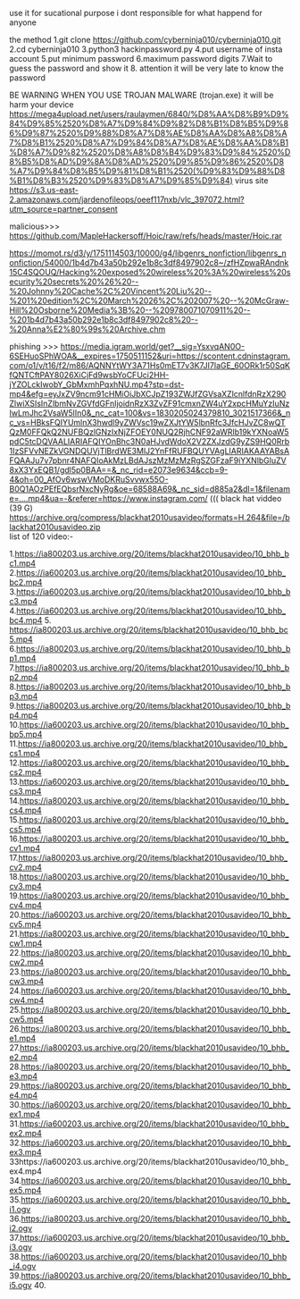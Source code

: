 use it for sucational purpose 
i dont responsible for what happend for anyone 

the method 
1.git clone https://github.com/cyberninja010/cyberninja010.git
2.cd cyberninja010
3.python3 hackinpassword.py
4.put username of insta account
5.put minimum password
6.maximum password digits
7.Wait to guess the password and show it
8. attention it will be very late to know the password 


BE WARNING WHEN YOU USE TROJAN MALWARE (trojan.exe) it will be harm your device
    https://mega4upload.net/users/raulaymen/6840/%D8%AA%D8%B9%D9%84%D9%85%2520%D8%A7%D9%84%D9%82%D8%B1%D8%B5%D9%86%D9%87%2520%D9%88%D8%A7%D8%AE%D8%AA%D8%A8%D8%A7%D8%B1%2520%D8%A7%D9%84%D8%A7%D8%AE%D8%AA%D8%B1%D8%A7%D9%82%2520%D8%A8%D8%B4%D9%83%D9%84%2520%D8%B5%D8%AD%D9%8A%D8%AD%2520%D9%85%D9%86%2520%D8%A7%D9%84%D8%B5%D9%81%D8%B1%2520(%D9%83%D9%88%D8%B1%D8%B3%2520%D9%83%D8%A7%D9%85%D9%84)
     virus site https://s3.us-east-2.amazonaws.com/jardenofileops/oeef117nxb/vlc_397072.html?utm_source=partner_consent

malicious>>>
https://github.com/MapleHackersoff/Hoic/raw/refs/heads/master/Hoic.rar

https://momot.rs/d3/y/1751114503/10000/g4/libgenrs_nonfiction/libgenrs_nonfiction/54000/1b4d7b43a50b292e1b8c3df8497902c8~/zfHZpwaRAndnk15C4SQOUQ/Hacking%20exposed%20wireless%20%3A%20wireless%20security%20secrets%20%26%20--%20Johnny%20Cache%2C%20Vincent%20Liu%20--%201%20edition%2C%20March%2026%2C%202007%20--%20McGraw-Hill%20Osborne%20Media%3B%20--%209780071070911%20--%201b4d7b43a50b292e1b8c3df8497902c8%20--%20Anna%E2%80%99s%20Archive.chm

phishing >>>
 https://media.igram.world/get?__sig=YsxvqAN0O-6SEHuoSPhWOA&__expires=1750511152&uri=https://scontent.cdninstagram.com/o1/v/t16/f2/m86/AQNNYtWY3A71Hs0mET7v3K7JI7laGE_60ORk1r50SqKfQNTCftPAY8026XiCjFd9wsbYoCFUci2HH-jYZOLckIwobY_GbMxmhPqxhNU.mp4?stp=dst-mp4&efg=eyJxZV9ncm91cHMiOiJbXCJpZ193ZWJfZGVsaXZlcnlfdnRzX290ZlwiXSIsInZlbmNvZGVfdGFnIjoidnRzX3ZvZF91cmxnZW4uY2xpcHMuYzIuNzIwLmJhc2VsaW5lIn0&_nc_cat=100&vs=1830205024379810_3021517366&_nc_vs=HBksFQIYUmlnX3hwdl9yZWVsc19wZXJtYW5lbnRfc3JfcHJvZC8wQTQzM0FFQkQ2NUFBQzlGNzIxNjZFOEY0NUQ2RjhCNF92aWRlb19kYXNoaW5pdC5tcDQVAALIARIAFQIYOnBhc3N0aHJvdWdoX2V2ZXJzdG9yZS9HQ0Rrb1IzSFVvNEZkVGNDQUVjTlBrdWE3MlJ2YnFfRUFBQUYVAgLIARIAKAAYABsAFQAAJu7v7pbnr4NAFQIoAkMzLBdAJszMzMzMzRgSZGFzaF9iYXNlbGluZV8xX3YxEQB1/gdl5p0BAA==&_nc_rid=e2073e9634&ccb=9-4&oh=00_AfOv6wswVMoDKRuSvvwx55O-B0Q1AOzPEfEQbsrNxcNyRg&oe=68588A69&_nc_sid=d885a2&dl=1&filename=....mp4&ua=-&referer=https://www.instagram.com/
(((
black hat viddeo (39 G)
 https://archive.org/compress/blackhat2010usavideo/formats=H.264&file=/blackhat2010usavideo.zip   
 list of 120 video:-
 
1.https://ia800203.us.archive.org/20/items/blackhat2010usavideo/10_bhb_bc1.mp4 2.https://ia600203.us.archive.org/20/items/blackhat2010usavideo/10_bhb_bc2.mp4 3.https://ia600203.us.archive.org/20/items/blackhat2010usavideo/10_bhb_bc3.mp4 4.https://ia600203.us.archive.org/20/items/blackhat2010usavideo/10_bhb_bc4.mp4
5. https://ia800203.us.archive.org/20/items/blackhat2010usavideo/10_bhb_bc5.mp4 6.https://ia800203.us.archive.org/20/items/blackhat2010usavideo/10_bhb_bp1.mp4
7.https://ia800203.us.archive.org/20/items/blackhat2010usavideo/10_bhb_bp2.mp4 8.https://ia800203.us.archive.org/20/items/blackhat2010usavideo/10_bhb_bp3.mp4
9.https://ia800203.us.archive.org/20/items/blackhat2010usavideo/10_bhb_bp4.mp4 10.https://ia600203.us.archive.org/20/items/blackhat2010usavideo/10_bhb_bp5.mp4
11.https://ia800203.us.archive.org/20/items/blackhat2010usavideo/10_bhb_cs1.mp4 12.https://ia800203.us.archive.org/20/items/blackhat2010usavideo/10_bhb_cs2.mp4
13.https://ia600203.us.archive.org/20/items/blackhat2010usavideo/10_bhb_cs3.mp4 14.https://ia800203.us.archive.org/20/items/blackhat2010usavideo/10_bhb_cs4.mp4
15.https://ia800203.us.archive.org/20/items/blackhat2010usavideo/10_bhb_cs5.mp4 16.https://ia800203.us.archive.org/20/items/blackhat2010usavideo/10_bhb_cv1.mp4
17.https://ia800203.us.archive.org/20/items/blackhat2010usavideo/10_bhb_cv2.mp4 18.https://ia800203.us.archive.org/20/items/blackhat2010usavideo/10_bhb_cv3.mp4
19.https://ia800203.us.archive.org/20/items/blackhat2010usavideo/10_bhb_cv4.mp4 20.https://ia600203.us.archive.org/20/items/blackhat2010usavideo/10_bhb_cv5.mp4
21.https://ia800203.us.archive.org/20/items/blackhat2010usavideo/10_bhb_cw1.mp4 22.https://ia800203.us.archive.org/20/items/blackhat2010usavideo/10_bhb_cw2.mp4
23.https://ia800203.us.archive.org/20/items/blackhat2010usavideo/10_bhb_cw3.mp4 24.https://ia600203.us.archive.org/20/items/blackhat2010usavideo/10_bhb_cw4.mp4
25.https://ia800203.us.archive.org/20/items/blackhat2010usavideo/10_bhb_cw5.mp4 26.https://ia800203.us.archive.org/20/items/blackhat2010usavideo/10_bhb_e1.mp4
27.https://ia800203.us.archive.org/20/items/blackhat2010usavideo/10_bhb_e2.mp4 28.https://ia800203.us.archive.org/20/items/blackhat2010usavideo/10_bhb_e3.mp4
29.https://ia800203.us.archive.org/20/items/blackhat2010usavideo/10_bhb_e4.mp4 30.https://ia600203.us.archive.org/20/items/blackhat2010usavideo/10_bhb_ex1.mp4
31.https://ia600203.us.archive.org/20/items/blackhat2010usavideo/10_bhb_ex2.mp4 32.https://ia600203.us.archive.org/20/items/blackhat2010usavideo/10_bhb_ex3.mp4
33https://ia600203.us.archive.org/20/items/blackhat2010usavideo/10_bhb_ex4.mp4 34.https://ia600203.us.archive.org/20/items/blackhat2010usavideo/10_bhb_ex5.mp4
35.https://ia600203.us.archive.org/20/items/blackhat2010usavideo/10_bhb_i1.ogv 36.https://ia800203.us.archive.org/20/items/blackhat2010usavideo/10_bhb_i2.ogv
37.https://ia600203.us.archive.org/20/items/blackhat2010usavideo/10_bhb_i3.ogv 38.https://ia600203.us.archive.org/20/items/blackhat2010usavideo/10_bhb_i4.ogv 
39.https://ia800203.us.archive.org/20/items/blackhat2010usavideo/10_bhb_i5.ogv 40.
